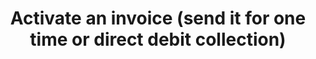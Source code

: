 ---
title: Activate an invoice (send it for one time or direct debit collection)
api:
  file: stagingadfincom-apidocspublic-apis.json
  operationId: activateInvoice
hidden: false
---